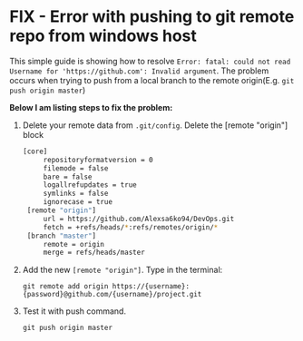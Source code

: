 # FIX - Error with pushing to git remote repo from windows host<a name="fix_git-push_win"></a>

This simple guide is showing how to resolve `Error: fatal: could not read Username for 'https://github.com': Invalid argument`\. The problem occurs when trying to push from a local branch to the remote origin(E.g. `git push origin master`)


**Below I am listing steps to fix the problem:**

1. Delete your remote data from `.git/config`\.
Delete the [remote "origin"] block
   
   ```sh
   [core]
        repositoryformatversion = 0
        filemode = false
        bare = false
        logallrefupdates = true
        symlinks = false
        ignorecase = true
    [remote "origin"]
        url = https://github.com/Alexsa6ko94/DevOps.git
        fetch = +refs/heads/*:refs/remotes/origin/*
    [branch "master"]
        remote = origin
        merge = refs/heads/master
   ```

1. Add the new `[remote "origin"]`\.
Type in the terminal:
   ```
   git remote add origin https://{username}:{password}@github.com/{username}/project.git
   ```

1. Test it with push command\.

   ```
   git push origin master
   ```
